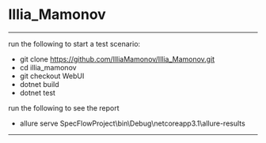 # Illia_Mamonov 


---

run the following to start a test scenario:

* git clone https://github.com/IlliaMamonov/Illia_Mamonov.git
* cd illia_mamonov
* git checkout WebUI
* dotnet build
* dotnet test

run the following to see the report

* allure serve SpecFlowProject\bin\Debug\netcoreapp3.1\allure-results

---
